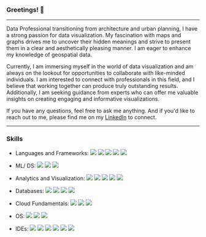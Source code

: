 ### Greetings! 👋

<!--
**AdrianaCaetano/AdrianaCaetano** is a ✨ _special_ ✨ repository because its `README.md` (this file) appears on your GitHub profile.

Here are some ideas to get you started:

- 🔭 I’m currently working on ...
- 🌱 I’m currently learning ...
- 👯 I’m looking to collaborate on ...
- 🤔 I’m looking for help with ...
- 💬 Ask me about ...
- 📫 How to reach me: [![Linkedin Badge](https://img.shields.io/badge/-kakbar-blue?style=flat&logo=Linkedin&logoColor=white)](https://www.linkedin.com/in/adriana-caetano-sd/)
- ⚡ Fun fact: ...
-->

<!--
<div id="header" align="center">
  <img src="/AdrianaCaetano.jpeg" width="330" height="300"/>
</div>
-->

---

Data Professional transitioning from architecture and urban planning, I have a strong passion for data visualization. My fascination with maps and graphs drives me to uncover their hidden meanings and strive to present them in a clear and aesthetically pleasing manner. I am eager to enhance my knowledge of geospatial data. 

Currently, I am immersing myself in the world of data visualization and am always on the lookout for opportunities to collaborate with like-minded individuals. I am interested to connect with professionals in this field, and I believe that working together can produce truly outstanding results. Additionally, I am seeking guidance from experts who can offer me valuable insights on creating engaging and informative visualizations.

If you have any questions, feel free to ask me anything. And if you'd like to reach out to me, please find me on my [LinkedIn<!--<img src="https://img.shields.io/badge/LinkedIn-0077B5?style=for-the-badge&logo=linkedin&logoColor=white"/>-->](https://www.linkedin.com/in/adriana-caetano-sd/) to connect. 

---

### Skills

- Languages and Frameworks: 
<img src= "https://img.shields.io/badge/Python-FFD43B?style=for-the-badge&logo=python&logoColor=blue" /> <img src = "https://img.shields.io/badge/Django-092E20?style=for-the-badge&logo=django&logoColor=green" /> <img src= "https://img.shields.io/badge/C%2B%2B-00599C?style=for-the-badge&logo=c%2B%2B&logoColor=white" /> <img src = "https://img.shields.io/badge/Qt-%23217346.svg?style=for-the-badge&logo=Qt&logoColor=white" /> <img src= "https://img.shields.io/badge/Streamlit-FF4B4B?style=for-the-badge&logo=Streamlit&logoColor=white" />

- ML/ DS: 
<img src= "https://img.shields.io/badge/Pandas-2C2D72?style=for-the-badge&logo=pandas&logoColor=white" /> <img src= "https://img.shields.io/badge/Numpy-777BB4?style=for-the-badge&logo=numpy&logoColor=white" /> <img src= "https://img.shields.io/badge/scikit_learn-F7931E?style=for-the-badge&logo=scikit-learn&logoColor=white" /> 


- Analytics and Visualization: 
<img src = "https://img.shields.io/badge/PowerBI-F2C811?style=for-the-badge&logo=Power%20BI&logoColor=white" /> <img src= "https://img.shields.io/badge/Tableau-18417e?&style=for-the-badge&logo=tableau&logoColor=white" /> <img src = "https://img.shields.io/badge/Matplotlib-%23ffffff.svg?style=for-the-badge&logo=python&logoColor=black" /> <img src= "https://img.shields.io/badge/Plotly-239120?style=for-the-badge&logo=plotly&logoColor=white" /> <img src = "https://img.shields.io/badge/seaborn-444876?&style=for-the-badge&logo=python&logoColor=white" />

- Databases:
<img src= "https://img.shields.io/badge/MySQL-005C84?style=for-the-badge&logo=mysql&logoColor=white" /> <img src= "https://img.shields.io/badge/SQLite-07405E?style=for-the-badge&logo=sqlite&logoColor=white" /> <img src= "https://img.shields.io/badge/Oracle-F80000?style=for-the-badge&logo=Oracle&logoColor=white" /> <img src= "https://img.shields.io/badge/PostgreSQL-316192?style=for-the-badge&logo=postgresql&logoColor=white" />


- Cloud Fundamentals:
 <img src= "https://img.shields.io/badge/microsoft%20azure-0089D6?style=for-the-badge&logo=microsoft-azure&logoColor=white" /> <img src= "https://img.shields.io/badge/Amazon_AWS-FF9900?style=for-the-badge&logo=amazonaws&logoColor=white" /> <img src= "https://img.shields.io/badge/Google_Cloud-4285F4?style=for-the-badge&logo=google-cloud&logoColor=white" /> 
 
 - OS:
 <img src=  "https://img.shields.io/badge/Linux-FCC624?style=for-the-badge&logo=linux&logoColor=black" /> <img src= "https://img.shields.io/badge/mac%20os-000000?style=for-the-badge&logo=apple&logoColor=white" /> <img src= "https://img.shields.io/badge/Windows-0078D6?style=for-the-badge&logo=windows&logoColor=white" /> 

- IDEs: 
<img src="https://img.shields.io/badge/Colab-F9AB00?style=for-the-badge&logo=googlecolab&color=525252" /> <img src= "https://img.shields.io/badge/Jupyter-F37626.svg?&style=for-the-badge&logo=Jupyter&logoColor=white" /> <img src= "https://img.shields.io/badge/VIM-%2311AB00.svg?&style=for-the-badge&logo=vim&logoColor=white" /> <img src= "https://img.shields.io/badge/VSCode-0078D4?style=for-the-badge&logo=visual%20studio%20code&logoColor=white" /> <img src= "https://img.shields.io/badge/replit-667881?style=for-the-badge&logo=replit&logoColor=white" /> <img src= "https://img.shields.io/badge/Spyder%20Ide-FF0000?style=for-the-badge&logo=spyder%20ide&logoColor=white" />
